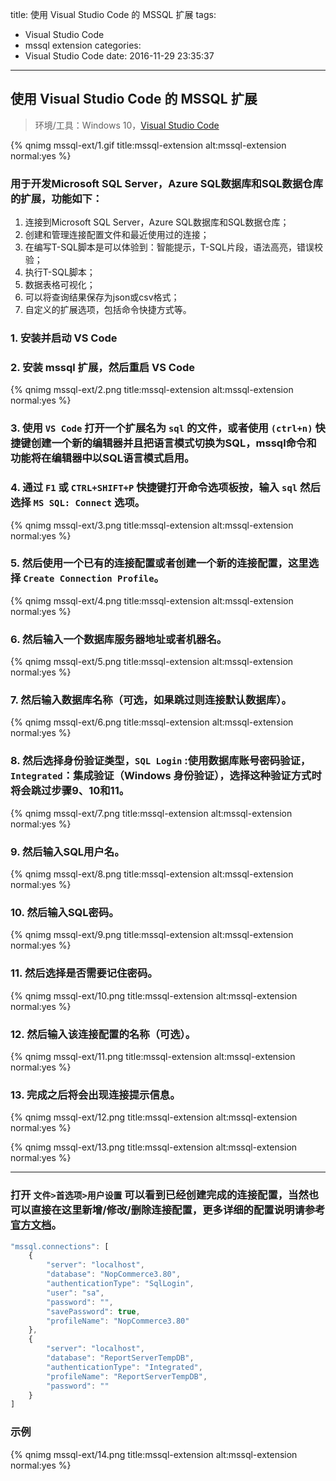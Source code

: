 title: 使用 Visual Studio Code 的 MSSQL 扩展
tags:
  - Visual Studio Code
  - mssql extension
categories:
  - Visual Studio Code
date: 2016-11-29 23:35:37
---


## 使用 Visual Studio Code 的 MSSQL 扩展

> 环境/工具：Windows 10，[Visual Studio Code][0]

{% qnimg mssql-ext/1.gif title:mssql-extension alt:mssql-extension normal:yes %}

### 用于开发Microsoft SQL Server，Azure SQL数据库和SQL数据仓库的扩展，功能如下：

1. 连接到Microsoft SQL Server，Azure SQL数据库和SQL数据仓库；
2. 创建和管理连接配置文件和最近使用过的连接；
3. 在编写T-SQL脚本是可以体验到：智能提示，T-SQL片段，语法高亮，错误校验；
4. 执行T-SQL脚本；
5. 数据表格可视化；
6. 可以将查询结果保存为json或csv格式；
7. 自定义的扩展选项，包括命令快捷方式等。

### 1. 安装并启动 VS Code

### 2. 安装 mssql 扩展，然后重启 VS Code

{% qnimg mssql-ext/2.png title:mssql-extension alt:mssql-extension normal:yes %}

### 3. 使用 `VS Code` 打开一个扩展名为 `sql` 的文件，或者使用 `(ctrl+n)` 快捷键创建一个新的编辑器并且把语言模式切换为SQL，mssql命令和功能将在编辑器中以SQL语言模式启用。

### 4. 通过 `F1` 或 `CTRL+SHIFT+P` 快捷键打开命令选项板按，输入 `sql` 然后选择 `MS SQL: Connect` 选项。 

{% qnimg mssql-ext/3.png title:mssql-extension alt:mssql-extension normal:yes %}

### 5. 然后使用一个已有的连接配置或者创建一个新的连接配置，这里选择 `Create Connection Profile`。

{% qnimg mssql-ext/4.png title:mssql-extension alt:mssql-extension normal:yes %}

### 6. 然后输入一个数据库服务器地址或者机器名。

{% qnimg mssql-ext/5.png title:mssql-extension alt:mssql-extension normal:yes %}

### 7. 然后输入数据库名称（可选，如果跳过则连接默认数据库）。

{% qnimg mssql-ext/6.png title:mssql-extension alt:mssql-extension normal:yes %}

### 8. 然后选择身份验证类型，`SQL Login` :使用数据库账号密码验证，`Integrated`：集成验证（Windows 身份验证），选择这种验证方式时将会跳过步骤9、10和11。

{% qnimg mssql-ext/7.png title:mssql-extension alt:mssql-extension normal:yes %}

### 9. 然后输入SQL用户名。

{% qnimg mssql-ext/8.png title:mssql-extension alt:mssql-extension normal:yes %}

### 10. 然后输入SQL密码。

{% qnimg mssql-ext/9.png title:mssql-extension alt:mssql-extension normal:yes %}

### 11. 然后选择是否需要记住密码。

{% qnimg mssql-ext/10.png title:mssql-extension alt:mssql-extension normal:yes %}

### 12. 然后输入该连接配置的名称（可选）。

{% qnimg mssql-ext/11.png title:mssql-extension alt:mssql-extension normal:yes %}

### 13. 完成之后将会出现连接提示信息。

{% qnimg mssql-ext/12.png title:mssql-extension alt:mssql-extension normal:yes %}

{% qnimg mssql-ext/13.png title:mssql-extension alt:mssql-extension normal:yes %}

---

### 打开 `文件>首选项>用户设置` 可以看到已经创建完成的连接配置，当然也可以直接在这里新增/修改/删除连接配置，更多详细的配置说明请参考 [官方文档][1]。

``` js
"mssql.connections": [
    {
        "server": "localhost",
        "database": "NopCommerce3.80",
        "authenticationType": "SqlLogin",
        "user": "sa",
        "password": "",
        "savePassword": true,
        "profileName": "NopCommerce3.80"
    },
    {
        "server": "localhost",
        "database": "ReportServerTempDB",
        "authenticationType": "Integrated",
        "profileName": "ReportServerTempDB",
        "password": ""
    }
]
```

### 示例

{% qnimg mssql-ext/14.png title:mssql-extension alt:mssql-extension normal:yes %}

[0]:https://code.visualstudio.com/Download
[1]:https://github.com/Microsoft/vscode-mssql


